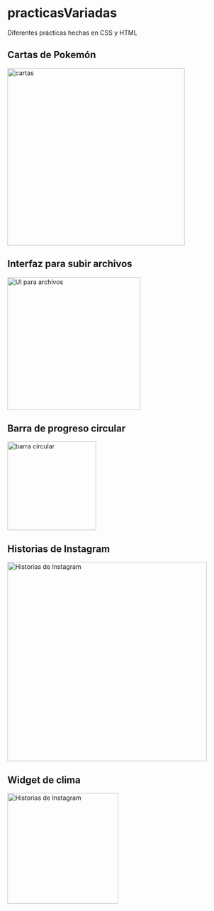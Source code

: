 # practicasVariadas
<p>Diferentes prácticas hechas en CSS y HTML</p>

<h2>Cartas de Pokemón</h2>
<img src="http://drive.google.com/uc?export=view&id=1ZUlusnHovnkKkvYrzdAWSOC4F5ouKuKV" alt="cartas" width="400">    

<h2>Interfaz para subir archivos</h2>
<img src="http://drive.google.com/uc?export=view&id=1q4jq5Il2oZYcD_Hn8xt2fkK5JoDMOVst" alt="UI para archivos" width="300">  

<h2>Barra de progreso circular</h2>
<img src="http://drive.google.com/uc?export=view&id=11t5MTTWEU57A0gSdovyNAXh5Hh5GWMsE" alt="barra circular" width="200">

<h2>Historias de Instagram</h2>
<img src="http://drive.google.com/uc?export=view&id=1ek7KNFQktFpHZEB0uAg_Y-51kaAfWpm7" alt="Historias de Instagram" width="450">    

<h2>Widget de clima</h2>
<img src="http://drive.google.com/uc?export=view&id=1zJs0anyrTZ4jcVwP5TwSm9abbJhzCPWr" alt="Historias de Instagram" width="250">    
